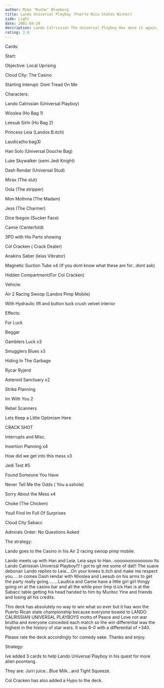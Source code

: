 ```yaml
---
author: Mike "Rushe" Blumberg
title: Lando Universal Playboy (Puerto Rico States Winner)
side: Light
date: 2001-04-20
description: Lando Calrissian The Universal Playboy Has done it again. Bang Bang ahhhhh....
rating: 3.0
---
```

Cards: 

Start:
Objective: Local Uprising

Cloud City: The Casino
Starting Interupt: Dont Tread On Me

Characters:

Lando Calrissian (Universal Playboy)
Wioslea (Ho Bag 1)
Leesub Sirln (Ho Bag 2)
Princess Leia (Landos B.itch)
Laudica(ho bag3)
Han Solo (Universal Douche Bag)
Luke Skywalker (semi Jedi Knight)
Dash Rendar (Universal Stud)
Mirax (The slut)
Oola (The stripper)
Mon Mothma (The Madam)
Jess (The Charmer)
Dice Ibegon (Sucker Face)
Camie (Centerfold)
3PO with His Parts showing
Col Cracken ( Crack Dealer)

Anakins Saber (leias Vibrator)
Magnetic Suction Tube x4 (If you dont know what these are for...dont ask)
Hidden Compartment(For Col Cracken)

Vehicle:
Air 2 Racing Swoop (Landos Pimp Mobile)
With Hydraulic lift and button tuck crush velvet interior

Effects:

For Luck
Beggar
Gamblers Luck x3
Smugglers Blues x3
Hiding In The Garbage
Rycar Ryjerd
Asteroid Sanctuary x2
Strike Planning
Im With You 2
Rebel Scanners
Lets Keep a Little Optimism Here
CRACK SHOT

Interrupts and Misc.
Insertion Planning x4
How did we get into this mess x3
Jedi Test #5
Found Someone You Have
Never Tell Me the Odds ( You a.sshole)
Sorry About the Mess x4
Choke (The Chicken)
Youll Find Im Full Of Surprises
Cloud City Sabacc

Admirals Order: No Questions Asked

The strategy:

Lando goes to the Casino in his Air 2 racing swoop pimp mobile.

Lando meets up with Han and Leia. Leia says to Han...ooooooooooooooo Its Lando Calrissian Universal Playboy!!! I got to git me some of dat!! The suave debonair Lando replies to Leia....On your knees b.itch and make me respect you.....In comes Dash rendar with Wioslea and Leesub on his arms to get the party really going........Laudica and Camie have a little girl girl thingy going on at the casino bar and all the while poor limp d.ick Han is at the Sabacc table getting his head handed to him by Muritoc Yine and friends and losing all his credits.

This deck has absolutely no way to win what so ever but it has won the Puerto Rican state championship because everyone bowed to LANDO CALRISSIAN UNIVERSAL PLAYBOYS motto of Peace and Love not war brutha and everyone conceded each match so the win differential was the highest in the history of star wars. It was 6-0 with a differential of +340.

Please rate the deck accordingly for comedy sake. Thanks and enjoy.
















Strategy: 

 
Ive added 3 cards to help Lando Universal Playboy in his quest for more alien poontang.

They are: Jurri juice...Blue Milk...and Tight Squeeze.

Col Cracken has also added a Hypo to the deck.   